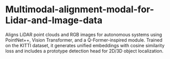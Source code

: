 # Multimodal-alignment-modal-for-Lidar-and-Image-data
Aligns LiDAR point clouds and RGB images for autonomous systems using PointNet++, Vision Transformer, and a Q-Former-inspired module. Trained on the KITTI dataset, it generates unified embeddings with cosine similarity loss and includes a prototype detection head for 2D/3D object localization.
